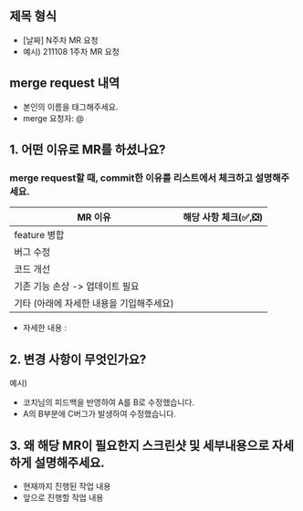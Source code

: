 ## 제목 형식

- [날짜] N주차 MR 요청
- 예시) 211108 1주차 MR 요청


## merge request 내역

- 본인의 이름을 태그해주세요.
- merge 요청자: @


## 1. 어떤 이유로 MR를 하셨나요?
### merge request할 때, commit한 이유를 리스트에서 체크하고 설명해주세요.
| MR 이유 | 해당 사항 체크(✅,❎) |
| ------ | ------ |
| feature 병합 |  |
| 버그 수정 |  |
| 코드 개선 |  |
| 기존 기능 손상 -> 업데이트 필요 |  |
| 기타 (아래에 자세한 내용을 기입해주세요) |  |
- 자세한 내용 :


## 2. 변경 사항이 무엇인가요?

예시)
- 코치님의 피드백을 반영하여 A를 B로 수정했습니다.
- A의 B부분에 C버그가 발생하여 수정했습니다.


## 3. 왜 해당 MR이 필요한지 스크린샷 및 세부내용으로 자세하게 설명해주세요.

- 현재까지 진행된 작업 내용
- 앞으로 진행할 작업 내용
